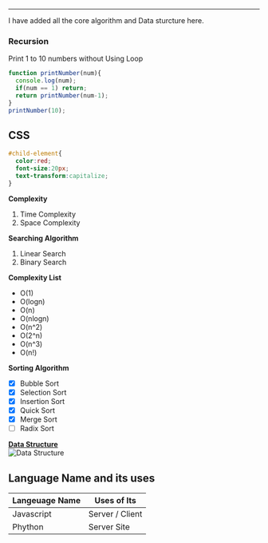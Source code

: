 <!--This is Data Structure and Algorithm Folder -->
---
I have added all the core algorithm and Data sturcture here.  
### Recursion
<p>Print 1 to 10 numbers without Using Loop</p>

```javascript
function printNumber(num){
  console.log(num);
  if(num == 1) return;
  return printNumber(num-1);
}
printNumber(10);
```
__CSS__
---
```css
#child-element{
  color:red;
  font-size:20px;
  text-transform:capitalize;
}
```

__Complexity__
1. Time Complexity
2. Space Complexity

__Searching Algorithm__
1. Linear Search
2. Binary Search

__Complexity List__
- O(1)
- O(logn)
- O(n)
- O(nlogn)
- O(n^2)
- O(2^n)
- O(n^3)
- O(n!)

__Sorting Algorithm__
- [x] Bubble Sort
- [x] Selection Sort
- [x] Insertion Sort
- [x] Quick Sort
- [x] Merge Sort
- [ ] Radix Sort

[__Data Structure__](https://github.com/mdjasimuddim/Data-Structure-and-Algorithm)  
![Data Structure](https://t3.ftcdn.net/jpg/04/20/19/08/360_F_420190829_aw7BCkCyr9nb5VJfcudtg13onzKBZuH0.jpg)

## Language Name and its uses
|Langeuage Name | Uses of Its|
|---------------|------------|
|Javascript     | Server / Client |
| Phython       | Server Site |
